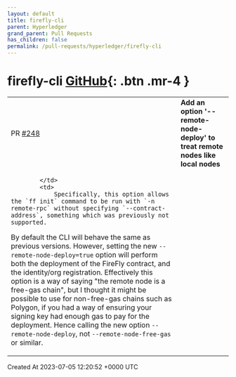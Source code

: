 ```yaml
---
layout: default
title: firefly-cli
parent: Hyperledger
grand_parent: Pull Requests
has_children: false
permalink: /pull-requests/hyperledger/firefly-cli
---
```


# firefly-cli <span class="fs-3 right-align">[GitHub](https://github.com/hyperledger/firefly-cli){: .btn .mr-4 }</span>


<div>
    <table>
        <tr>
            <td>
                PR <a href="https://github.com/hyperledger/firefly-cli/pull/248" class=".btn">#248</a>
            </td>
            <td>
                <b>
                    Add an option '--remote-node-deploy' to treat remote nodes like local nodes
                </b>
            </td>
        </tr>
        <tr>
            <td>
                
            </td>
            <td>
                Specifically, this option allows the `ff init` command to be run with `-n remote-rpc` without specifying `--contract-address`, something which was previously not supported.

By default the CLI will behave the same as previous versions. However, setting the new `--remote-node-deploy=true` option will perform both the deployment of the FireFly contract, and the identity/org registration. Effectively this option is a way of saying "the remote node is a free-gas chain", but I thought it might be possible to use for non-free-gas chains such as Polygon, if you had a way of ensuring your signing key had enough gas to pay for the deployment. Hence calling the new option `--remote-node-deploy`, not `--remote-node-free-gas` or similar.
            </td>
        </tr>
    </table>
    <div class="right-align">
        Created At 2023-07-05 12:20:52 +0000 UTC
    </div>
</div>

